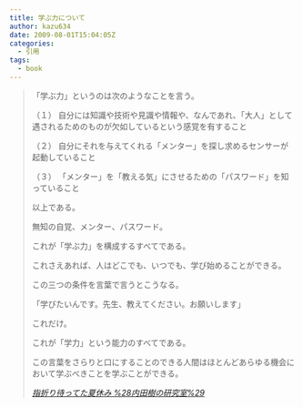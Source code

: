 ```yaml
---
title: 学ぶ力について
author: kazu634
date: 2009-08-01T15:04:05Z
categories:
  - 引用
tags:
  - book
---
```

<div class="section">
<blockquote title="指折り待ってた夏休み %28内田樹の研究室%29" cite="http://blog.tatsuru.com/2009/08/01_1203.php">
<p>
      「学ぶ力」というのは次のようなことを言う。
</p>

<p>
      （１） 自分には知識や技術や見識や情報や、なんであれ、「大人」として遇されるためのものが欠如しているという感覚を有すること
</p>

<p>
      （２） 自分にそれを与えてくれる「メンター」を探し求めるセンサーが起動していること
</p>

<p>
      （３） 「メンター」を「教える気」にさせるための「パスワード」を知っていること
</p>

<p>
      以上である。
</p>

<p>
      無知の自覚、メンター、パスワード。
</p>

<p>
      これが「学ぶ力」を構成するすべてである。
</p>

<p>
      これさえあれば、人はどこでも、いつでも、学び始めることができる。
</p>

<p>
      この三つの条件を言葉で言うとこうなる。
</p>

<p>
      「学びたいんです。先生、教えてください。お願いします」
</p>

<p>
      これだけ。
</p>

<p>
      これが「学力」という能力のすべてである。
</p>

<p>
      この言葉をさらりと口にすることのできる人間はほとんどあらゆる機会において学ぶべきことを学ぶことができる。
</p>

<p>
<cite><a href="http://blog.tatsuru.com/2009/08/01_1203.php" onclick="__gaTracker('send', 'event', 'outbound-article', 'http://blog.tatsuru.com/2009/08/01_1203.php', '指折り待ってた夏休み %28内田樹の研究室%29');" target="_blank">指折り待ってた夏休み %28内田樹の研究室%29</a></cite>
</p>
</blockquote>
</div>
